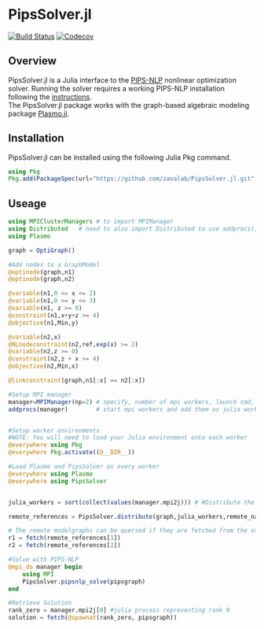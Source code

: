 # PipsSolver.jl

[![Build Status](https://travis-ci.com/jalving/MGPipsSolver.jl.svg?branch=master)](https://travis-ci.com/jalving/PipsSolver.jl)
[![Codecov](https://codecov.io/gh/jalving/MGPipsSolver.jl/branch/master/graph/badge.svg)](https://codecov.io/gh/jalving/PipsSolver.jl)

## Overview
PipsSolver.jl is a Julia interface to the [PIPS-NLP](https://github.com/Argonne-National-Laboratory/PIPS/tree/master/PIPS-NLP) nonlinear optimization solver.
Running the solver requires a working PIPS-NLP installation following the [instructions](https://github.com/Argonne-National-Laboratory/PIPS).  
The PipsSolver.jl package works with the graph-based algebraic modeling package [Plasmo.jl](https://github.com/zavalab/Plasmo.jl).

## Installation
PipsSolver.jl can be installed using the following Julia Pkg command.

```julia
using Pkg
Pkg.add(PackageSpec(url="https://github.com/zavalab/PipsSolver.jl.git"))
```

## Useage
```julia
using MPIClusterManagers # to import MPIManager
using Distributed   # need to also import Distributed to use addprocs()
using Plasmo

graph = OptiGraph()

#Add nodes to a GraphModel
@optinode(graph,n1)
@optinode(graph,n2)

@variable(n1,0 <= x <= 2)
@variable(n1,0 <= y <= 3)
@variable(n1, z >= 0)
@constraint(n1,x+y+z >= 4)
@objective(n1,Min,y)

@variable(n2,x)
@NLnodeconstraint(n2,ref,exp(x) >= 2)
@variable(n2,z >= 0)
@constraint(n2,z + x >= 4)
@objective(n2,Min,x)

@linkconstraint(graph,n1[:x] == n2[:x])

#Setup MPI manager
manager=MPIManager(np=2) # specify, number of mpi workers, launch cmd, etc.
addprocs(manager)        # start mpi workers and add them as julia workers too.


#Setup worker environments
#NOTE: You will need to load your Julia environment onto each worker
@everywhere using Pkg
@everywhere Pkg.activate((@__DIR__))

#Load Plasmo and PipsSolver on every worker
@everywhere using Plasmo
@everywhere using PipsSolver


julia_workers = sort(collect(values(manager.mpi2j))) # #Distribute the graph to workers

remote_references = PipsSolver.distribute(graph,julia_workers,remote_name = :pipsgraph)  #create the variable pipsgraph on each worker

# The remote modelgraphs can be queried if they are fetched from the other workers
r1 = fetch(remote_references[1])
r2 = fetch(remote_references[2])

#Solve with PIPS-NLP
@mpi_do manager begin
    using MPI
    PipsSolver.pipsnlp_solve(pipsgraph)
end

#Retrieve Solution
rank_zero = manager.mpi2j[0] #julia process representing rank 0
solution = fetch(@spawnat(rank_zero, pipsgraph))
```
